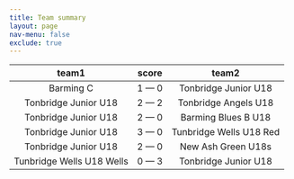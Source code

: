 ```yaml
---
title: Team summary
layout: page
nav-menu: false
exclude: true
---
```




|           team1           |    score    |          team2          |
|:-------------------------:|:-----------:|:-----------------------:|
|         Barming C         | 1 &mdash; 0 |  Tonbridge Junior U18   |
|   Tonbridge Junior U18    | 2 &mdash; 2 |  Tonbridge Angels U18   |
|   Tonbridge Junior U18    | 2 &mdash; 0 |   Barming Blues B U18   |
|   Tonbridge Junior U18    | 3 &mdash; 0 | Tunbridge Wells U18 Red |
|   Tonbridge Junior U18    | 2 &mdash; 0 |   New Ash Green U18s    |
| Tunbridge Wells U18 Wells | 0 &mdash; 3 |  Tonbridge Junior U18   |

 <br /><br /><br />